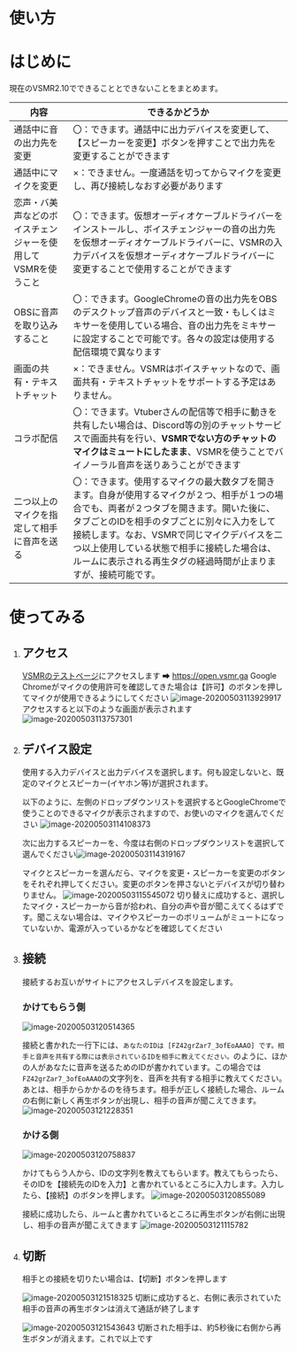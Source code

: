 # 使い方



# はじめに

現在のVSMR2.10でできることとできないことをまとめます。

| 内容                                                         | できるかどうか                                               |
| ------------------------------------------------------------ | ------------------------------------------------------------ |
| 通話中に音の出力先を変更                                     | 〇：できます。通話中に出力デバイスを変更して、【スピーカーを変更】ボタンを押すことで出力先を変更することができます |
| 通話中にマイクを変更                                         | ×：できません。一度通話を切ってからマイクを変更し、再び接続しなおす必要があります |
| 恋声・バ美声などのボイスチェンジャーを使用してVSMRを使うこと | 〇：できます。仮想オーディオケーブルドライバーをインストールし、ボイスチェンジャーの音の出力先を仮想オーディオケーブルドライバーに、VSMRの入力デバイスを仮想オーディオケーブルドライバーに変更することで使用することができます |
| OBSに音声を取り込みすること                                  | 〇：できます。GoogleChromeの音の出力先をOBSのデスクトップ音声のデバイスと一致・もしくはミキサーを使用している場合、音の出力先をミキサーに設定することで可能です。各々の設定は使用する配信環境で異なります |
| 画面の共有・テキストチャット                                 | ×：できません。VSMRはボイスチャットなので、画面共有・テキストチャットをサポートする予定はありません。 |
| コラボ配信                                                   | 〇：できます。Vtuberさんの配信等で相手に動きを共有したい場合は、Discord等の別のチャットサービスで画面共有を行い、**VSMRでない方のチャットのマイクはミュートにしたまま**、VSMRを使うことでバイノーラル音声を送りあうことができます |
| 二つ以上のマイクを指定して相手に音声を送る                   | 〇：できます。使用するマイクの最大数タブを開きます。自身が使用するマイクが２つ、相手が１つの場合でも、両者が２つタブを開きます。開いた後に、タブごとのIDを相手のタブごとに別々に入力をして接続します。なお、VSMRで同じマイクデバイスを二つ以上使用している状態で相手に接続した場合は、ルームに表示される再生タグの経過時間が止まりますが、接続可能です。 |



# 使ってみる

1. ## アクセス

   [VSMRのテストページ](https://open.vsmr.ga)にアクセスします ➡ https://open.vsmr.ga
   Google Chromeがマイクの使用許可を確認してきた場合は【許可】のボタンを押してマイクが使用できるようにしてください
   ![image-20200503113929917](HowToUse.assets/image-20200503113929917.png)
   アクセスすると以下のような画面が表示されます
   ![image-20200503113757301](HowToUse.assets/image-20200503113757301.png)

2. ## デバイス設定

   使用する入力デバイスと出力デバイスを選択します。何も設定しないと、既定のマイクとスピーカー(イヤホン等)が選択されます。

   以下のように、左側のドロップダウンリストを選択するとGoogleChromeで使うことのできるマイクが表示されますので、お使いのマイクを選んでください
   ![image-20200503114108373](HowToUse.assets/image-20200503114108373.png)

   次に出力するスピーカーを、今度は右側のドロップダウンリストを選択して選んでください![image-20200503114319167](HowToUse.assets/image-20200503114319167.png)

   マイクとスピーカーを選んだら、マイクを変更・スピーカーを変更のボタンをそれぞれ押してください。変更のボタンを押さないとデバイスが切り替わりません。
   ![image-20200503115545072](HowToUse.assets/image-20200503115545072.png)
   切り替えに成功すると、選択したマイク・スピーカーから音が拾われ、自分の声や音が聞こえてくるはずです。聞こえない場合は、マイクやスピーカーのボリュームがミュートになっていないか、電源が入っているかなどを確認してください

3. ## 接続

   接続するお互いがサイトにアクセスしデバイスを設定します。

   ### かけてもらう側


   ![image-20200503120514365](HowToUse.assets/image-20200503120514365.png)

   接続と書かれた一行下には、`あなたのIDは [FZ42grZar7_3ofEoAAAO] です。相手と音声を共有する際には表示されているIDを相手に教えてください。`のように、ほかの人があなたに音声を送るためのIDが書かれています。この場合では`FZ42grZar7_3ofEoAAAO`の文字列を、音声を共有する相手に教えてください。あとは、相手からかかるのを待ちます。相手が正しく接続した場合、ルームの右側に新しく再生ボタンが出現し、相手の音声が聞こえてきます。
   ![image-20200503121228351](HowToUse.assets/image-20200503121228351.png)

   

   ### かける側


   ![image-20200503120758837](HowToUse.assets/image-20200503120758837.png)

   かけてもらう人から、IDの文字列を教えてもらいます。教えてもらったら、そのIDを【接続先のIDを入力】と書かれているところに入力します。入力したら、【接続】のボタンを押します。
   ![image-20200503120855089](HowToUse.assets/image-20200503120855089.png)

   接続に成功したら、ルームと書かれているところに再生ボタンが右側に出現し、相手の音声が聞こえてきます
   ![image-20200503121115782](HowToUse.assets/image-20200503121115782.png)

4. ## 切断

   相手との接続を切りたい場合は、【切断】ボタンを押します

   ![image-20200503121518325](HowToUse.assets/image-20200503121518325.png)
   切断に成功すると、右側に表示されていた相手の音声の再生ボタンは消えて通話が終了します

   ![image-20200503121543643](HowToUse.assets/image-20200503121543643.png)
   切断された相手は、約5秒後に右側から再生ボタンが消えます。これで以上です




